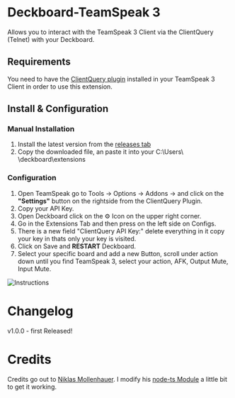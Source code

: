 # Deckboard-TeamSpeak 3
Allows you to interact with the TeamSpeak 3 Client via the ClientQuery (Telnet) with your Deckboard.

## Requirements
You need to have the [ClientQuery plugin](https://www.myteamspeak.com/addons/943dd816-7ef2-48d7-82b8-d60c3b9b10b3) installed in your TeamSpeak 3 Client in order to use this extension.
## Install & Configuration 



### Manual Installation
1. Install the latest version from the [releases tab](https://github.com/Smallinger/deckboard-teamspeak3/releases)
2. Copy the downloaded file, an paste it into your C:\Users\ <Your Username> \deckboard\extensions

### Configuration
1. Open TeamSpeak go to Tools -> Options -> Addons -> and click on the **"Settings"** button on the rightside from the ClientQuery Plugin.
2. Copy your API Key.
3. Open Deckboard click on the ⚙ Icon on the upper right corner.
4. Go in the Extensions Tab and then press on the left side on Configs.
5. There is a new field "ClientQuery API Key:" delete everything in it copy your key in thats only your key is visited.
6. Click on Save and **RESTART** Deckboard.
7. Select your specific board and add a new Button, scroll under action down until you find TeamSpeak 3, select your action, AFK, Output Mute, Input Mute.

![Instructions](https://raw.githubusercontent.com/Smallinger/deckboard-teamspeak3/main/installtion.gif)

# Changelog

v1.0.0 - first Released!

# Credits

Credits go out to [Niklas Mollenhauer](https://github.com/nikeee). I modify his [node-ts Module](https://github.com/nikeee/node-ts) a little bit to get it working.
